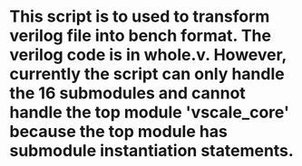 # This script is to used to transform verilog file into bench format. The verilog code is in whole.v. However, currently the script can only handle the 16 submodules and cannot handle the top module 'vscale_core' because the top module has submodule instantiation statements. 
